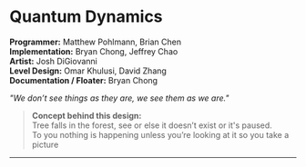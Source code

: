 Quantum Dynamics
=====
**Programmer:** Matthew Pohlmann, Brian Chen <br/>
**Implementation:** Bryan Chong, Jeffrey Chao <br/>
**Artist:** Josh DiGiovanni <br/>
**Level Design:** Omar Khulusi, David Zhang <br/>
**Documentation / Floater:** Bryan Chong <br/>

*"We don’t see things as they are, we see them as we are."* <br/>
> **Concept behind this design:** <br/>
> Tree falls in the forest, see or else it doesn’t exist or it's paused. <br/>
> To you nothing is happening unless you’re looking at it so you take a picture

------
